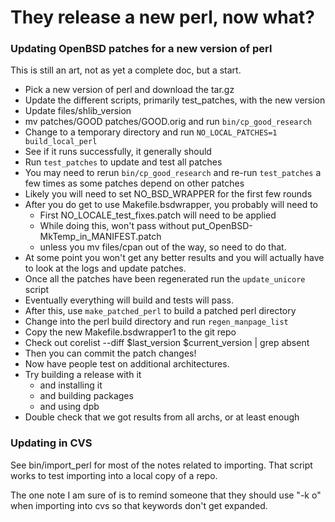 # They release a new perl, now what?

### Updating OpenBSD patches for a new version of perl

This is still an art, not as yet a complete doc, but a start.

* Pick a new version of perl and download the tar.gz
* Update the different scripts, primarily test_patches, with the new version
* Update files/shlib_version
* mv patches/GOOD patches/GOOD.orig and run `bin/cp_good_research`
* Change to a temporary directory and run `NO_LOCAL_PATCHES=1 build_local_perl`
* See if it runs successfully, it generally should
* Run `test_patches` to update and test all patches
* You may need to rerun `bin/cp_good_research` and re-run
  `test_patches` a few times as some patches depend on other patches
* Likely you will need to set NO_BSD_WRAPPER for the first few rounds
* After you do get to use Makefile.bsdwrapper, you probably will need to
    * First NO_LOCALE_test_fixes.patch will need to be applied
    * While doing this, won't pass without put_OpenBSD-MkTemp_in_MANIFEST.patch
    * unless you mv files/cpan out of the way, so need to do that.
* At some point you won't get any better results and you will actually have to
  look at the logs and update patches.
* Once all the patches have been regenerated run the `update_unicore` script
* Eventually everything will build and tests will pass.
* After this, use `make_patched_perl` to build a patched perl directory
* Change into the perl build directory and run `regen_manpage_list`
* Copy the new Makefile.bsdwrapper1 to the git repo
* Check out corelist --diff $last_version $current_version | grep absent
* Then you can commit the patch changes!
* Now have people test on additional architectures.
* Try building a release with it
    * and installing it
    * and building packages
    * and using dpb
* Double check that we got results from all archs, or at least enough

### Updating in CVS
See bin/import_perl for most of the notes related to importing. That script
works to test importing into a local copy of a repo.

The one note I am sure of is to remind someone that they should use "-k o"
when importing into cvs so that keywords don't get expanded.
